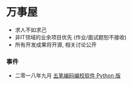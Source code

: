 # 万事屋

- 求人不如求己
- 非IT领域的业余项目优先 (作业/面试题恕不接收)
- 所有开发成果将开源, 相关讨论公开

### 事件
- 二零一八年九月 [五笔编码编校软件 Python 版](https://github.com/program-in-chinese/wubi_code_editor)
